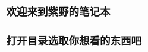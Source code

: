# 欢迎来到紫野的笔记本

# 打开目录选取你想看的东西吧

<img src="https://nobody0know.github.io/nobody_notebook/images/4b79266f82a798b39c8be2a33d0b0e612189b7d9.jpg" title="" alt="" data-align="center">
